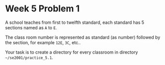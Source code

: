 # Week 5 Problem 1

A school teaches from first to twelfth standard, each standard has 5 sections named as ` A ` to ` E `. 

The class room number is represented as standard (as number) followed by the section, for example ` 12E `, ` 3C `, etc..

Your task is to create a directory for every classroom in directory ` ~/se2001/practice_5.1 `.
